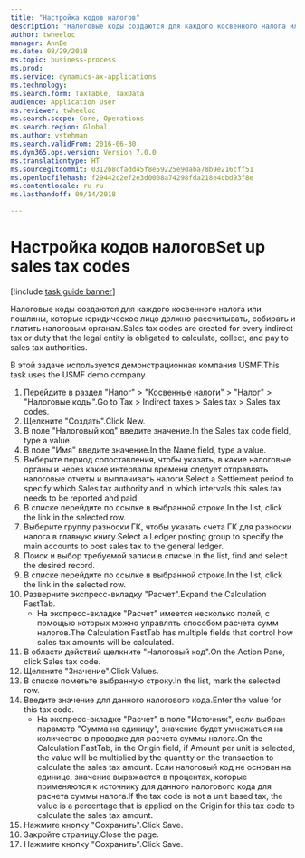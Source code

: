 ```yaml
--- 
title: "Настройка кодов налогов"
description: "Налоговые коды создаются для каждого косвенного налога или пошлины, которые юридическое лицо должно рассчитывать, собирать и платить налоговым органам."
author: twheeloc
manager: AnnBe
ms.date: 08/29/2018
ms.topic: business-process
ms.prod: 
ms.service: dynamics-ax-applications
ms.technology: 
ms.search.form: TaxTable, TaxData
audience: Application User
ms.reviewer: twheeloc
ms.search.scope: Core, Operations
ms.search.region: Global
ms.author: vstehman
ms.search.validFrom: 2016-06-30
ms.dyn365.ops.version: Version 7.0.0
ms.translationtype: HT
ms.sourcegitcommit: 0312b8cfadd45f8e59225e9daba78b9e216cff51
ms.openlocfilehash: f29442c2ef2e3d0008a74298fda218e4cbd93f8e
ms.contentlocale: ru-ru
ms.lasthandoff: 09/14/2018

---
```

# <a name="set-up-sales-tax-codes"></a><span data-ttu-id="e7610-103">Настройка кодов налогов</span><span class="sxs-lookup"><span data-stu-id="e7610-103">Set up sales tax codes</span></span>

[!include [task guide banner](../../includes/task-guide-banner.md)]

<span data-ttu-id="e7610-104">Налоговые коды создаются для каждого косвенного налога или пошлины, которые юридическое лицо должно рассчитывать, собирать и платить налоговым органам.</span><span class="sxs-lookup"><span data-stu-id="e7610-104">Sales tax codes are created for every indirect tax or duty that the legal entity is obligated to calculate, collect, and pay to sales tax authorities.</span></span>

<span data-ttu-id="e7610-105">В этой задаче используется демонстрационная компания USMF.</span><span class="sxs-lookup"><span data-stu-id="e7610-105">This task uses the USMF demo company.</span></span>



1. <span data-ttu-id="e7610-106">Перейдите в раздел "Налог" > "Косвенные налоги" > "Налог" > "Налоговые коды".</span><span class="sxs-lookup"><span data-stu-id="e7610-106">Go to Tax > Indirect taxes > Sales tax > Sales tax codes.</span></span>
2. <span data-ttu-id="e7610-107">Щелкните "Создать".</span><span class="sxs-lookup"><span data-stu-id="e7610-107">Click New.</span></span>
3. <span data-ttu-id="e7610-108">В поле "Налоговый код" введите значение.</span><span class="sxs-lookup"><span data-stu-id="e7610-108">In the Sales tax code field, type a value.</span></span>
4. <span data-ttu-id="e7610-109">В поле "Имя" введите значение.</span><span class="sxs-lookup"><span data-stu-id="e7610-109">In the Name field, type a value.</span></span>
5. <span data-ttu-id="e7610-110">Выберите период сопоставления, чтобы указать, в какие налоговые органы и через какие интервалы времени следует отправлять налоговые отчеты и выплачивать налоги.</span><span class="sxs-lookup"><span data-stu-id="e7610-110">Select a Settlement period to specify which Sales tax authority and in which intervals this sales tax needs to be reported and paid.</span></span>
6. <span data-ttu-id="e7610-111">В списке перейдите по ссылке в выбранной строке.</span><span class="sxs-lookup"><span data-stu-id="e7610-111">In the list, click the link in the selected row.</span></span>
7. <span data-ttu-id="e7610-112">Выберите группу разноски ГК, чтобы указать счета ГК для разноски налога в главную книгу.</span><span class="sxs-lookup"><span data-stu-id="e7610-112">Select a Ledger posting group to specify the main accounts to post sales tax to the general ledger.</span></span>
8. <span data-ttu-id="e7610-113">Поиск и выбор требуемой записи в списке.</span><span class="sxs-lookup"><span data-stu-id="e7610-113">In the list, find and select the desired record.</span></span>
9. <span data-ttu-id="e7610-114">В списке перейдите по ссылке в выбранной строке.</span><span class="sxs-lookup"><span data-stu-id="e7610-114">In the list, click the link in the selected row.</span></span>
10. <span data-ttu-id="e7610-115">Разверните экспресс-вкладку "Расчет".</span><span class="sxs-lookup"><span data-stu-id="e7610-115">Expand the Calculation FastTab.</span></span>
    * <span data-ttu-id="e7610-116">На экспресс-вкладке "Расчет" имеется несколько полей, с помощью которых можно управлять способом расчета сумм налогов.</span><span class="sxs-lookup"><span data-stu-id="e7610-116">The Calculation FastTab has multiple fields that control how sales tax amounts will be calculated.</span></span>  
11. <span data-ttu-id="e7610-117">В области действий щелкните "Налоговый код".</span><span class="sxs-lookup"><span data-stu-id="e7610-117">On the Action Pane, click Sales tax code.</span></span>
12. <span data-ttu-id="e7610-118">Щелкните "Значение".</span><span class="sxs-lookup"><span data-stu-id="e7610-118">Click Values.</span></span>
13. <span data-ttu-id="e7610-119">В списке пометьте выбранную строку.</span><span class="sxs-lookup"><span data-stu-id="e7610-119">In the list, mark the selected row.</span></span>
14. <span data-ttu-id="e7610-120">Введите значение для данного налогового кода.</span><span class="sxs-lookup"><span data-stu-id="e7610-120">Enter the value for this tax code.</span></span>
    * <span data-ttu-id="e7610-121">На экспресс-вкладке "Расчет" в поле "Источник", если выбран параметр "Сумма на единицу", значение будет умножаться на количество в проводке для расчета суммы налога.</span><span class="sxs-lookup"><span data-stu-id="e7610-121">On the Calculation FastTab, in the Origin field, if Amount per unit is selected, the value will be multiplied by the quantity on the transaction to calculate the sales tax amount.</span></span>  <span data-ttu-id="e7610-122">Если налоговый код не основан на единице, значение выражается в процентах, которые применяются к источнику для данного налогового кода для расчета суммы налога.</span><span class="sxs-lookup"><span data-stu-id="e7610-122">If the tax code is not a unit based tax, the value is a percentage that is applied on the Origin for this tax code to calculate the sales tax amount.</span></span>     
15. <span data-ttu-id="e7610-123">Нажмите кнопку "Сохранить".</span><span class="sxs-lookup"><span data-stu-id="e7610-123">Click Save.</span></span>
16. <span data-ttu-id="e7610-124">Закройте страницу.</span><span class="sxs-lookup"><span data-stu-id="e7610-124">Close the page.</span></span>
17. <span data-ttu-id="e7610-125">Нажмите кнопку "Сохранить".</span><span class="sxs-lookup"><span data-stu-id="e7610-125">Click Save.</span></span>


